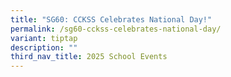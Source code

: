 ```yaml
---
title: "SG60: CCKSS Celebrates National Day!"
permalink: /sg60-cckss-celebrates-national-day/
variant: tiptap
description: ""
third_nav_title: 2025 School Events
---
```

